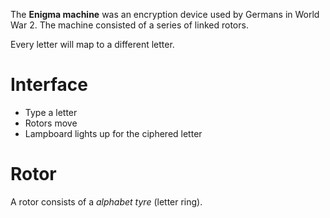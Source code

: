 The **Enigma machine** was an encryption device used by Germans in World War 2. The machine consisted of a series of linked rotors. 

Every letter will map to a different letter.

# Interface

- Type a letter
- Rotors move
- Lampboard lights up for the ciphered letter

# Rotor

A rotor consists of a _alphabet tyre_ (letter ring).